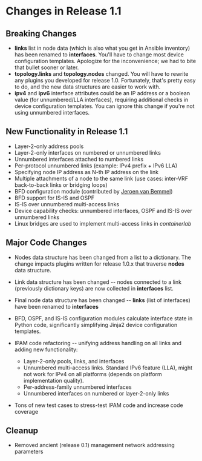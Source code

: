 # Changes in Release 1.1

## Breaking Changes

* **links** list in node data (which is also what you get in Ansible inventory) has been renamed to **interfaces**. You'll have to change most device configuration templates. Apologize for the inconvenience; we had to bite that bullet sooner or later.
* **topology.links** and **topology.nodes** changed. You will have to rewrite any plugins you developed for release 1.0. Fortunately, that's pretty easy to do, and the new data structures are easier to work with.
* **ipv4** and **ipv6** interface attributes could be an IP address or a boolean value (for unnumbered/LLA interfaces), requiring additional checks in device configuration templates. You can ignore this change if you're not using unnumbered interfaces.

## New Functionality in Release 1.1

* Layer-2-only address pools
* Layer-2-only interfaces on numbered or unnumbered links
* Unnumbered interfaces attached to numbered links
* Per-protocol unnumbered links (example: IPv4 prefix + IPv6 LLA)
* Specifying node IP address as N-th IP address on the link
* Multiple attachments of a node to the same link (use cases: inter-VRF back-to-back links or bridging loops)
* BFD configuration module (contributed by [Jeroen van Bemmel](https://github.com/jbemmel))
* BFD support for IS-IS and OSPF
* IS-IS over unnumbered multi-access links
* Device capability checks: unnumbered interfaces, OSPF and IS-IS over unnumbered links
* Linux bridges are used to implement multi-access links in *containerlab*

## Major Code Changes

* Nodes data structure has been changed from a list to a dictionary. The change impacts plugins written for release 1.0.x that traverse **nodes** data structure.
* Link data structure has been changed -- nodes connected to a link (previously dictionary keys) are now collected in **interfaces** list.
* Final node data structure has been changed -- **links** (list of interfaces) have been renamed to **interfaces**
* BFD, OSPF, and IS-IS configuration modules calculate interface state in Python code, significantly simplifying Jinja2 device configuration templates.
* IPAM code refactoring -- unifying address handling on all links and adding new functionality:

	* Layer-2-only pools, links, and interfaces
	* Unnumbered multi-access links. Standard IPv6 feature (LLA), might not work for IPv4 on all platforms (depends on platform implementation quality).
	* Per-address-family unnumbered interfaces
	* Unnumbered interfaces on numbered or layer-2-only links

* Tons of new test cases to stress-test IPAM code and increase code coverage

## Cleanup

* Removed ancient (release 0.1) management network addressing parameters